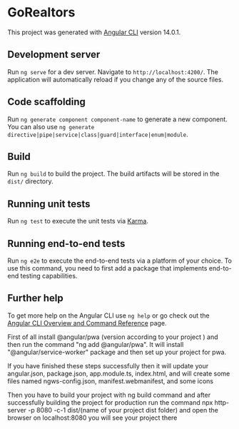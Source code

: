 # GoRealtors

This project was generated with [Angular CLI](https://github.com/angular/angular-cli) version 14.0.1.

## Development server

Run `ng serve` for a dev server. Navigate to `http://localhost:4200/`. The application will automatically reload if you change any of the source files.

## Code scaffolding

Run `ng generate component component-name` to generate a new component. You can also use `ng generate directive|pipe|service|class|guard|interface|enum|module`.

## Build

Run `ng build` to build the project. The build artifacts will be stored in the `dist/` directory.

## Running unit tests

Run `ng test` to execute the unit tests via [Karma](https://karma-runner.github.io).

## Running end-to-end tests

Run `ng e2e` to execute the end-to-end tests via a platform of your choice. To use this command, you need to first add a package that implements end-to-end testing capabilities.

## Further help

To get more help on the Angular CLI use `ng help` or go check out the [Angular CLI Overview and Command Reference](https://angular.io/cli) page.


<!-- Instructions for PWA setup  -->
First of all install @angular/pwa (version according to your project ) and then run the command "ng add @angular/pwa". It will install "@angular/service-worker" package and then set up your project for pwa.

If you have finished these steps successfully then it will update your angular.json, package.json, app.module.ts, index.html, and will create some files named ngws-config.json, manifest.webmanifest, and some icons 

Then you have to build your project with ng build command and after successfully building the project for production run the command npx http-server -p 8080 -c-1 dist/(name of your project dist folder) and open the browser on localhost:8080 you will see your project there 